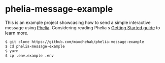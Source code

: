# phelia-message-example

This is an example project showcasing how to send a simple interactive message using [Phelia](https://github.com/maxchehab/phelia). Considering reading Phelia
s [Getting Started guide](https://github.com/maxchehab/phelia/blob/master/docs/getting-started.md) to learn more.

```bash
$ git clone https://github.com/maxchehab/phelia-message-example
$ cd phelia-message-example
$ yarn
$ cp .env.example .env
```
